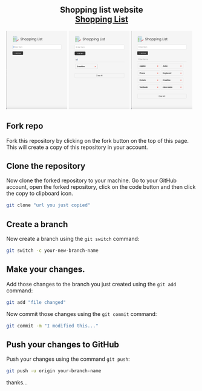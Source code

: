 <h2 align="center">
  Shopping list website <br/>
  <a href="https://ruun.github.io/Shopping-list/" target="_blank">Shopping List</a>
</h2>

<img src="Image/shopping1.png" alt="Shopping list website interface" style="width:32%;height:auto;"> <img src="Image/Shopping2.png" alt="Shopping list website interface" style="width:32%;height:auto;"> <img src="Image/Shopping3.png" alt="Shopping list website interface" style="width:32%;height:auto;">


Fork repo
--
Fork this repository by clicking on the fork button on the top of this page. This will create a copy of this repository in your account.

Clone the repository
--
Now clone the forked repository to your machine. Go to your GitHub account, open the forked repository, click on the code button and then click the copy to clipboard icon.
```bash
git clone "url you just copied"
```
Create a branch
--
Now create a branch using the `git switch` command:

```bash
git switch -c your-new-branch-name
```
Make your changes.
--
Add those changes to the branch you just created using the `git add` command:

```bash
git add "file changed"
```

Now commit those changes using the `git commit` command:

```bash
git commit -m "I modified this..."
```

Push your  changes to GitHub
--

Push your changes using the command `git push`:

```bash
git push -u origin your-branch-name
```

thanks...
